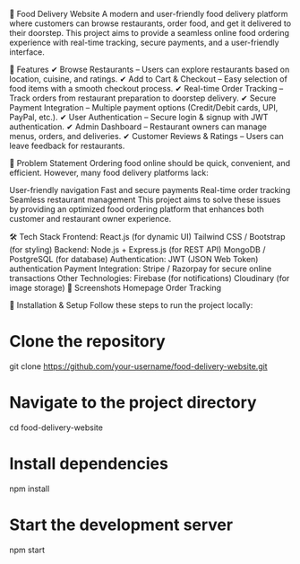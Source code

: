 🍔 Food Delivery Website
A modern and user-friendly food delivery platform where customers can browse restaurants, order food, and get it delivered to their doorstep. This project aims to provide a seamless online food ordering experience with real-time tracking, secure payments, and a user-friendly interface.

🚀 Features
✔ Browse Restaurants – Users can explore restaurants based on location, cuisine, and ratings.
✔ Add to Cart & Checkout – Easy selection of food items with a smooth checkout process.
✔ Real-time Order Tracking – Track orders from restaurant preparation to doorstep delivery.
✔ Secure Payment Integration – Multiple payment options (Credit/Debit cards, UPI, PayPal, etc.).
✔ User Authentication – Secure login & signup with JWT authentication.
✔ Admin Dashboard – Restaurant owners can manage menus, orders, and deliveries.
✔ Customer Reviews & Ratings – Users can leave feedback for restaurants.

🎯 Problem Statement
Ordering food online should be quick, convenient, and efficient. However, many food delivery platforms lack:

User-friendly navigation
Fast and secure payments
Real-time order tracking
Seamless restaurant management
This project aims to solve these issues by providing an optimized food ordering platform that enhances both customer and restaurant owner experience.

🛠 Tech Stack
Frontend:
React.js (for dynamic UI)
Tailwind CSS / Bootstrap (for styling)
Backend:
Node.js + Express.js (for REST API)
MongoDB / PostgreSQL (for database)
Authentication:
JWT (JSON Web Token) authentication
Payment Integration:
Stripe / Razorpay for secure online transactions
Other Technologies:
Firebase (for notifications)
Cloudinary (for image storage)
📸 Screenshots
Homepage
Order Tracking

🔧 Installation & Setup
Follow these steps to run the project locally:

# Clone the repository
git clone https://github.com/your-username/food-delivery-website.git

# Navigate to the project directory
cd food-delivery-website

# Install dependencies
npm install

# Start the development server
npm start
